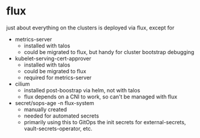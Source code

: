 # flux

just about everything on the clusters is deployed via flux, except for

- metrics-server
  - installed with talos
  - could be migrated to flux, but handy for cluster bootstrap debugging
- kubelet-serving-cert-approver
  - installed with talos
  - could be migrated to flux
  - required for metrics-server
- cilium
  - installed post-boostrap via helm, not with talos
  - flux depends on a CNI to work, so can't be managed with flux
- secret/sops-age -n flux-system
  - manually created
  - needed for automated secrets
  - primarily using this to GitOps the init secrets for external-secrets, vault-secrets-operator, etc.
